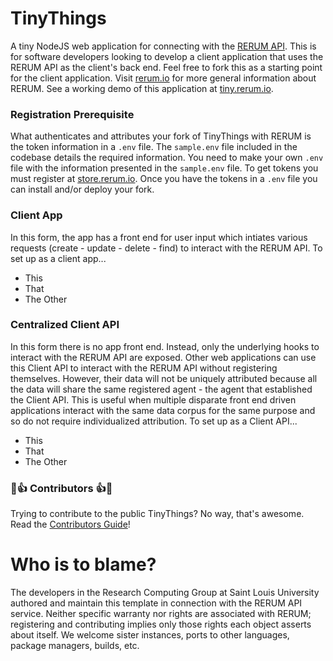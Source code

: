 # TinyThings
A tiny NodeJS web application for connecting with the [RERUM API](https://store.rerum.io/v1/API.html).  This is for software developers looking to develop a client application that uses the RERUM API as the client's back end.  Feel free to fork this as a starting point for the client application.  Visit [rerum.io](https://rerum.io) for more general information about RERUM. See a working demo of this application at [tiny.rerum.io](https://tiny.rerum.io/app).

### Registration Prerequisite
What authenticates and attributes your fork of TinyThings with RERUM is the token information in a `.env` file.  The `sample.env` file included in the codebase details the required information.  You need to make your own `.env` file with the information presented in the `sample.env` file.  To get tokens you must register at [store.rerum.io](https://store.rerum.io/v1).  Once you have the tokens in a `.env` file you can install and/or deploy your fork.

### Client App
In this form, the app has a front end for user input which intiates various requests (create - update - delete - find) to interact with the RERUM API.
To set up as a client app...
- This
- That
- The Other

### Centralized Client API
In this form there is no app front end.  Instead, only the underlying hooks to interact with the RERUM API are exposed.  Other web applications can use this Client API to interact with the RERUM API without registering themselves.  However, their data will not be uniquely attributed because all the data will share the same registered agent - the agent that established the Client API.  This is useful when multiple disparate front end driven applications interact with the same data corpus for the same purpose and so do not require individualized attribution.
To set up as a Client API...
- This
- That
- The Other
  
### 🌟👍 Contributors 👍🌟
Trying to contribute to the public TinyThings?  No way, that's awesome.  Read the [Contributors Guide](CONTRIBUTING.md)!

# Who is to blame?
The developers in the Research Computing Group at Saint Louis University authored and maintain this template in connection with the RERUM API service.
Neither specific warranty nor rights are associated with RERUM; registering and contributing implies only those rights 
each object asserts about itself. We welcome sister instances, ports to other languages, package managers, builds, etc.
